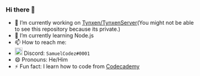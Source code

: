 ### Hi there 👋


- 🔭 I’m currently working on <a href="https://github.com/Tynxen/TynxenServer">Tynxen/TynxenServer</a>(You might not be able to see this repository because its private.)
- 🌱 I’m currently learning Node.js
- 📫 How to reach me: 
- <img src="/discord.ico" height="20px" width="20px"> Discord: <code>SamuelCodez#0001</code>
- 😄 Pronouns: He/Him
- ⚡ Fun fact: I learn how to code from <a href="https://codecademy.com">Codecademy</a>

